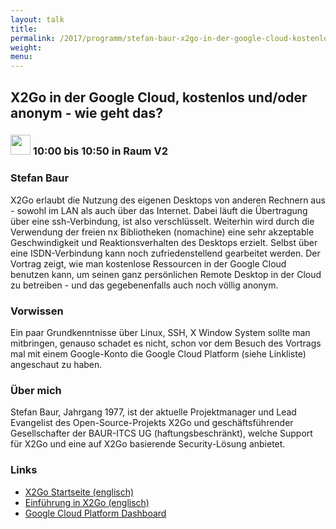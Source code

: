 ```yaml
---
layout: talk
title:
permalink: /2017/programm/stefan-baur-x2go-in-der-google-cloud-kostenlos-und-oder-anonym-wie-geht-das/
weight:
menu:
---
```

## X2Go in der Google Cloud, kostenlos und/oder anonym - wie geht das?

### <img height = "32" src="../../../images/talk.svg"> 10:00 bis 10:50 in Raum V2

### Stefan Baur

X2Go erlaubt die Nutzung des eigenen Desktops von anderen Rechnern aus - sowohl im LAN als auch über das Internet. Dabei läuft die Übertragung über eine ssh-Verbindung, ist also verschlüsselt. Weiterhin wird durch die Verwendung der freien nx Bibliotheken (nomachine) eine sehr akzeptable Geschwindigkeit und Reaktionsverhalten des Desktops erzielt. Selbst über eine ISDN-Verbindung kann noch zufriedenstellend gearbeitet werden.  Der Vortrag zeigt, wie man kostenlose Ressourcen in der Google Cloud benutzen kann, um seinen ganz persönlichen Remote Desktop in der Cloud zu betreiben - und das gegebenenfalls auch noch völlig anonym.

### Vorwissen

Ein paar Grundkenntnisse über Linux, SSH, X Window System sollte man mitbringen, genauso schadet es nicht, schon vor dem Besuch des Vortrags mal mit einem Google-Konto die Google Cloud Platform (siehe Linkliste) angeschaut zu haben.

### Über mich

Stefan Baur, Jahrgang 1977, ist der aktuelle Projektmanager und Lead Evangelist des Open-Source-Projekts X2Go und geschäftsführender Gesellschafter der BAUR-ITCS UG (haftungsbeschränkt), welche Support für X2Go und eine auf X2Go basierende Security-Lösung anbietet.

### Links

- <a href="https://wiki.x2go.org/doku.php" target="_blank">X2Go Startseite (englisch)</a>
- <a href="https://wiki.x2go.org/doku.php/doc:newtox2go" target="_blank">Einführung in X2Go (englisch)</a>
- <a href="https://console.cloud.google.com/home/dashboard" target="_blank">Google Cloud Platform Dashboard</a>